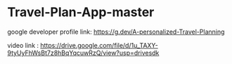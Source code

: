 # Travel-Plan-App-master


google developer profile link: https://g.dev/A-personalized-Travel-Planning

video link : https://drive.google.com/file/d/1u_TAXY-9tyUyFhWsBt7z8hBqYqcuwRzQ/view?usp=drivesdk

